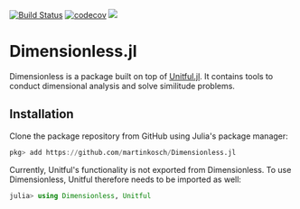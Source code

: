 [![Build Status](https://travis-ci.com/martinkosch/Dimensionless.jl.svg?branch=master)](https://travis-ci.com/martinkosch/Dimensionless.jl)
[![codecov](https://codecov.io/gh/martinkosch/Dimensionless.jl/branch/master/graph/badge.svg)](https://codecov.io/gh/martinkosch/Dimensionless.jl)
[![](https://img.shields.io/badge/docs-stable-blue.svg)](https://martinkosch.github.io/Dimensionless.jl/stable)

# Dimensionless.jl
Dimensionless is a package built on top of [Unitful.jl](https://github.com/PainterQubits/Unitful.jl). It contains tools to conduct dimensional analysis and solve similitude problems.

## Installation
Clone the package repository from GitHub using Julia's package manager:
```julia
pkg> add https://github.com/martinkosch/Dimensionless.jl
```

Currently, Unitful's functionality is not exported from Dimensionless. To use Dimensionless, Unitful therefore needs to be imported as well:
```julia
julia> using Dimensionless, Unitful
```
